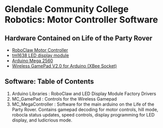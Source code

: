 Glendale Community College Robotics: Motor Controller Software
=====

## Hardware Contained on Life of the Party Rover
* [RoboClaw Motor Controller](https://www.amazon.com/Orion-Robotics-R0413-RoboClaw-Controller/dp/B00R1LFTZ2?ie=UTF8&*Version*=1&*entries*=0) 
* [tm1638 LED display module](https://www.amazon.com/tm1638-display-module-digital-arduino/dp/b00w4j5tpg)
* [Arduino Mega 2560](https://www.arduino.cc/en/Main/arduinoBoardMega2560/)
* [Wireless GamePad V2.0 for Arduino (XBee Socket)](https://www.dfrobot.com/product-858.html)


## Software: Table of Contents
1. Arduino Libraries : RoboClaw and LED Display Module Factory Drivers
2. MC_GamePad : Controls for the Wireless Gamepad
3. MC_MegaController : Software for the main arduino on the Life of the Party Rover. Contains gamepad decoding for motor controls, hill mode, robocla status updates, speed controls, display programming for LED display, and ludicrious mode.
